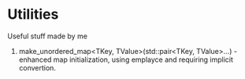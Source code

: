 # Utilities
Useful stuff made by me
1. make_unordered_map<TKey, TValue>(std::pair<TKey, TValue>...) - enhanced map initialization, using emplayce and requiring implicit convertion.
